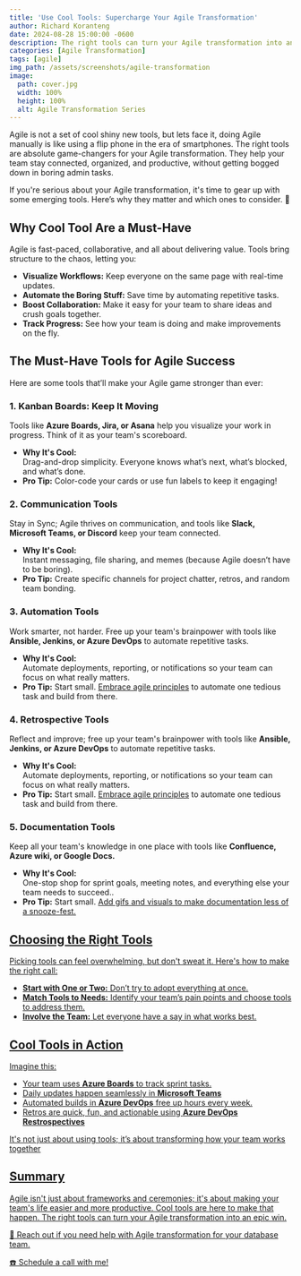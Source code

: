 ```yaml
---
title: 'Use Cool Tools: Supercharge Your Agile Transformation'
author: Richard Koranteng
date: 2024-08-28 15:00:00 -0600
description: The right tools can turn your Agile transformation into an epic win.
categories: [Agile Transformation]
tags: [agile]
img_path: /assets/screenshots/agile-transformation
image:
  path: cover.jpg
  width: 100%
  height: 100%
  alt: Agile Transformation Series
---
```


Agile is not a set of cool shiny new tools, but lets face it, doing Agile manually is like using a flip phone in the era of smartphones. The right tools are absolute game-changers for your Agile transformation. They help your team stay connected, organized, and productive, without getting bogged down in boring admin tasks.

If you're serious about your Agile transformation, it's time to gear up with some emerging tools. Here’s why they matter and which ones to consider. 🚀

## Why Cool Tool Are a Must-Have
Agile is fast-paced, collaborative, and all about delivering value. Tools bring structure to the chaos, letting you:
* **Visualize Workflows:** Keep everyone on the same page with real-time updates.
* **Automate the Boring Stuff:** Save time by automating repetitive tasks.
* **Boost Collaboration:** Make it easy for your team to share ideas and crush goals together.
* **Track Progress:** See how your team is doing and make improvements on the fly.

## The Must-Have Tools for Agile Success
Here are some tools that’ll make your Agile game stronger than ever:

### 1. Kanban Boards: Keep It Moving
Tools like **Azure Boards, Jira, or Asana** help you visualize your work in progress. Think of it as your team's scoreboard.

* **Why It's Cool:**<br/>
  Drag-and-drop simplicity. Everyone knows what’s next, what’s blocked, and what’s done.
* **Pro Tip:** Color-code your cards or use fun labels to keep it engaging!

### 2. Communication Tools
Stay in Sync; Agile thrives on communication, and tools like **Slack, Microsoft Teams, or Discord** keep your team connected.

* **Why It's Cool:**<br/>
  Instant messaging, file sharing, and memes (because Agile doesn’t have to be boring).
* **Pro Tip:** Create specific channels for project chatter, retros, and random team bonding.

### 3. Automation Tools
Work smarter, not harder. Free up your team's brainpower with tools like **Ansible, Jenkins, or Azure DevOps** to automate repetitive tasks.

* **Why It's Cool:**<br/>
  Automate deployments, reporting, or notifications so your team can focus on what really matters.
* **Pro Tip:** Start small. <a href="https://rkkoranteng.com/posts/embrace-agile/" target="blank">Embrace agile principles</a> to automate one tedious task and build from there.

### 4. Retrospective Tools
Reflect and improve; free up your team's brainpower with tools like **Ansible, Jenkins, or Azure DevOps** to automate repetitive tasks.

* **Why It's Cool:**<br/>
  Automate deployments, reporting, or notifications so your team can focus on what really matters.
* **Pro Tip:** Start small. <a href="https://rkkoranteng.com/posts/embrace-agile/" target="blank">Embrace agile principles</a> to automate one tedious task and build from there.

### 5. Documentation Tools
Keep all your team's knowledge in one place with tools like **Confluence, Azure wiki, or Google Docs.**

* **Why It's Cool:**<br/>
  One-stop shop for sprint goals, meeting notes, and everything else your team needs to succeed..
* **Pro Tip:** Start small. <a href="https://rkkoranteng.com/posts/embrace-agile/" target="blank">Add gifs and visuals to make documentation less of a snooze-fest.

## Choosing the Right Tools
Picking tools can feel overwhelming, but don't sweat it. Here's how to make the right call:

* **Start with One or Two:** Don’t try to adopt everything at once.
* **Match Tools to Needs:** Identify your team’s pain points and choose tools to address them.
* **Involve the Team:** Let everyone have a say in what works best.

## Cool Tools in Action
Imagine this:

* Your team uses **Azure Boards** to track sprint tasks.
* Daily updates happen seamlessly in **Microsoft Teams**
* Automated builds in **Azure DevOps** free up hours every week.
* Retros are quick, fun, and actionable using **Azure DevOps Restrospectives**

It's not just about using tools; it’s about transforming how your team works together


## Summary
Agile isn't just about frameworks and ceremonies; it's about making your team's life easier and more productive. Cool tools are here to make that happen. The right tools can turn your Agile transformation into an epic win.

🚀 Reach out if you need help with Agile transformation for your database team.

 [☎️ Schedule a call with me!](https://calendly.com/rkkoranteng/free-consultation)